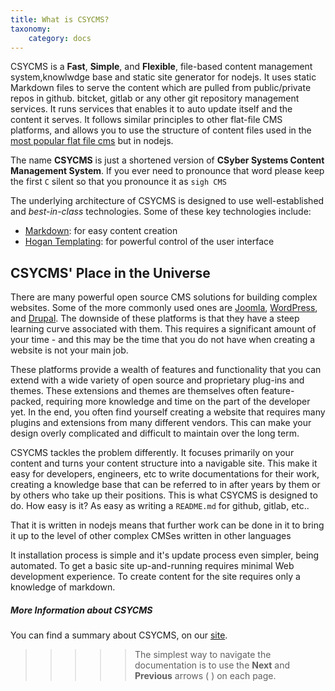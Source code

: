 ```yaml
---
title: What is CSYCMS?
taxonomy:
    category: docs
---
```


CSYCMS is a **Fast**, **Simple**, and **Flexible**, file-based content management system,knowlwdge base and static site generator for nodejs. It uses static Markdown files to serve the content which are pulled from public/private repos in github. bitcket, gitlab or any other git repository management services. It runs services that enables it to auto update itself and the content it serves. It follows similar principles to other flat-file CMS platforms, and allows you to use the structure of content files used in the [most popular flat file cms](https://getgrav.org) but in nodejs. 


The name **CSYCMS** is just a shortened version of **CSyber Systems Content Management System**. If you ever need to pronounce that word please keep the first `C` silent so that you pronounce it as `sigh CMS`

The underlying architecture of CSYCMS is designed to use well-established and _best-in-class_ technologies. Some of these key technologies include:

* [Markdown](http://en.wikipedia.org/wiki/Markdown): for easy content creation
* [Hogan Templating](http://twitter.github.io/hogan.js/): for powerful control of the user interface

## CSYCMS' Place in the Universe

There are many powerful open source CMS solutions for building complex websites.  Some of the more commonly used ones are [Joomla](http://joomla.org), [WordPress](http://wordpress.org), and [Drupal](http://drupal.org). The downside of these platforms is that they have a steep learning curve associated with them. This requires a significant amount of your time - and this may be the time that you do not have when creating a website is not your main job.

These platforms provide a wealth of features and functionality that you can extend with a wide variety of open source and proprietary plug-ins and themes.  These extensions and themes are themselves often feature-packed, requiring more knowledge and time on the part of the developer yet. In the end, you often find yourself creating a website that requires many plugins and extensions from many different vendors. This can make your design overly complicated and difficult to maintain over the long term.

CSYCMS tackles the problem differently.  It focuses primarily on your content and turns your content structure into a navigable site. This make it easy for developers, engineers, etc to write documentations for their work, creating a knowledge base that can be referred to in after years by them or by others who take up their positions. This is what CSYCMS is designed to do. How easy is it? As easy as writing a `README.md` for github, gitlab, etc..

That it is written in nodejs means that further work can be done in it to bring it up to the level of other complex CMSes written in other languages

It installation process is simple and it's update process even simpler, being automated. To get a basic site up-and-running requires minimal Web development experience. To create content for the site requires only a knowledge of markdown.

##### More Information about CSYCMS

You can find a summary about CSYCMS, on our [site](https//csycms.csymapp.com).

>>>>>  The simplest way to navigate the documentation is to use the **Next** and **Previous** arrows (<i class="fa fa-chevron-left"></i> <i class="fa fa-chevron-right"></i>) on each page.